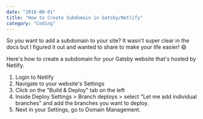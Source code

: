 ```yaml
---
date: "2018-08-01"
title: "How to Create Subdomain in Gatsby/Netlify"
category: "Coding"
---
```


So you want to add a subdomain to your site? It wasn't super clear in the docs but I figured it out and wanted to share to make your life easier! 😄

Here's how to create a subdomain for your Gatsby website that's hosted by Netlify.

1.  Login to Netlify
2.  Navigate to your website's Settings
3.  Click on the "Build & Deploy" tab on the left
4.  Inside Deploy Settings > Branch deploys > select "Let me add individual branches" and add the branches you want to deploy.
5.  Next in your Settings, go to Domain Management.
